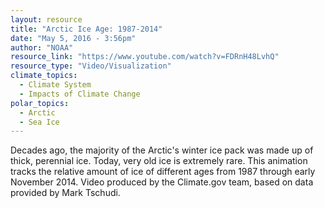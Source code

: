 ```yaml
---
layout: resource
title: "Arctic Ice Age: 1987-2014"
date: "May 5, 2016 - 3:56pm"
author: "NOAA"
resource_link: "https://www.youtube.com/watch?v=FDRnH48LvhQ"
resource_type: "Video/Visualization"
climate_topics:
  - Climate System
  - Impacts of Climate Change
polar_topics:
  - Arctic
  - Sea Ice
---
```


Decades ago, the majority of the Arctic's winter ice pack was made up of thick, perennial ice. Today, very old ice is extremely rare. This animation tracks the relative amount of ice of different ages from 1987 through early November 2014. Video produced by the Climate.gov team, based on data provided by Mark Tschudi.